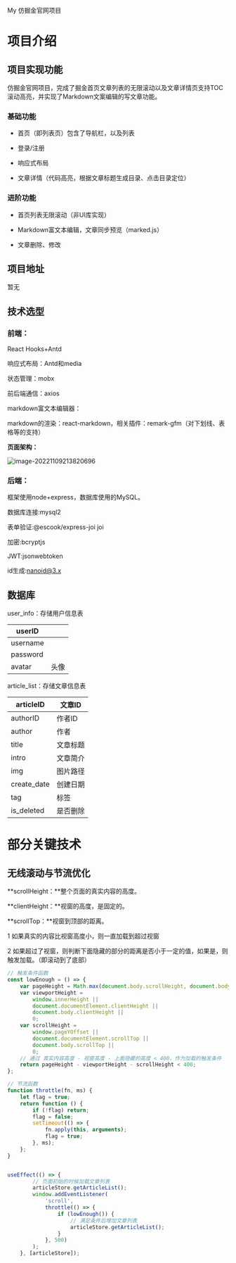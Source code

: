 My 仿掘金官网项目

# 项目介绍

## 项目实现功能

仿掘金官网项目，完成了掘金首页文章列表的无限滚动以及文章详情页支持TOC滚动高亮，并实现了Markdown文案编辑的写文章功能。

### 基础功能

- 首页（即列表页）包含了导航栏，以及列表

- 登录/注册

- 响应式布局

- 文章详情（代码高亮，根据文章标题生成目录、点击目录定位）

### 进阶功能

- 首页列表无限滚动（非UI库实现）

- Markdown富文本编辑，文章同步预览（marked.js）

- 文章删除、修改

## 项目地址

暂无

## 技术选型

### 前端：

React Hooks+Antd

响应式布局：Antd和media

状态管理：mobx

前后端通信：axios

markdown富文本编辑器：

markdown的渲染：react-markdown，相关插件：remark-gfm（对下划线、表格等的支持）

**页面架构：**

![image-20221109213820696](C:\Users\fengli\AppData\Roaming\Typora\typora-user-images\image-20221109213820696.png)

### 后端：

框架使用node+express，数据库使用的MySQL。

数据库连接:mysql2

表单验证:@escook/express-joi  joi

加密:bcryptjs 

JWT:jsonwebtoken

id生成:nanoid@3.x

## 数据库

user_info：存储用户信息表

| userID   |      |
| -------- | ---- |
| username |      |
| password |      |
| avatar   | 头像 |

article_list：存储文章信息表

| articleID   | 文章ID   |
| ----------- | -------- |
| authorID    | 作者ID   |
| author      | 作者     |
| title       | 文章标题 |
| intro       | 文章简介 |
| img         | 图片路径 |
| create_date | 创建日期 |
| tag         | 标签     |
| is_deleted  | 是否删除 |

# 部分关键技术

## 无线滚动与节流优化

**scrollHeight：**整个页面的真实内容的高度。

**clientHeight：**视窗的高度，是固定的。

**scrollTop：**视窗到顶部的距离。

1 如果真实的内容比视窗高度小，则一直加载到超过视窗

2 如果超过了视窗，则判断下面隐藏的部分的距离是否小于一定的值，如果是，则触发加载。（即滚动到了底部）

```JavaScript
// 触发条件函数
const lowEnough = () => {
    var pageHeight = Math.max(document.body.scrollHeight, document.body.offsetHeight);
    var viewportHeight =
        window.innerHeight ||
        document.documentElement.clientHeight ||
        document.body.clientHeight ||
        0;
    var scrollHeight =
        window.pageYOffset ||
        document.documentElement.scrollTop ||
        document.body.scrollTop ||
        0;
    // 通过 真实内容高度 - 视窗高度 - 上面隐藏的高度 < 400，作为加载的触发条件
    return pageHeight - viewportHeight - scrollHeight < 400; 
};

// 节流函数
function throttle(fn, ms) {
    let flag = true;
    return function () {
        if (!flag) return;
        flag = false;
        setTimeout(() => {
            fn.apply(this, arguments);
            flag = true;
        }, ms);
    };
}


useEffect(() => {
        // 页面初始的时候加载文章列表
        articleStore.getArticleList();
        window.addEventListener(
            'scroll',
            throttle(() => {
                if (lowEnough()) {
                    // 满足条件后增加文章列表
                    articleStore.getArticleList();
                }
            }, 500)
        );
    }, [articleStore]);
```

